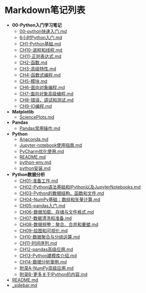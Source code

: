 # Markdown笔记列表

- **00-Python入门学习笔记**
  - [00-python快速入门.md](docs/software-engineering/04-python00-Python入门学习笔记/00-python快速入门.md)
  - [6小时Python入门.md](docs/software-engineering/04-python00-Python入门学习笔记/6小时Python入门.md)
  - [CH1-Python基础.md](docs/software-engineering/04-python00-Python入门学习笔记/CH1-Python基础.md)
  - [CH10-进程和线程.md](docs/software-engineering/04-python00-Python入门学习笔记/CH10-进程和线程.md)
  - [CH11-正则表达式.md](docs/software-engineering/04-python00-Python入门学习笔记/CH11-正则表达式.md)
  - [CH2-函数.md](docs/software-engineering/04-python00-Python入门学习笔记/CH2-函数.md)
  - [CH3-高级特性.md](docs/software-engineering/04-python00-Python入门学习笔记/CH3-高级特性.md)
  - [CH4-函数式编程.md](docs/software-engineering/04-python00-Python入门学习笔记/CH4-函数式编程.md)
  - [CH5-模块.md](docs/software-engineering/04-python00-Python入门学习笔记/CH5-模块.md)
  - [CH6-面向对象编程.md](docs/software-engineering/04-python00-Python入门学习笔记/CH6-面向对象编程.md)
  - [CH7-面向对象高级编程.md](docs/software-engineering/04-python00-Python入门学习笔记/CH7-面向对象高级编程.md)
  - [CH8-错误、调试和测试.md](docs/software-engineering/04-python00-Python入门学习笔记/CH8-错误、调试和测试.md)
  - [CH9-IO编程.md](docs/software-engineering/04-python00-Python入门学习笔记/CH9-IO编程.md)
- **Matplotlib**
  - [SciencePlots.md](docs/software-engineering/04-pythonMatplotlib/SciencePlots.md)
- **Pandas**
  - [Pandas常用操作.md](docs/software-engineering/04-pythonPandas/Pandas常用操作.md)
- **Python**
  - [Anaconda.md](docs/software-engineering/04-pythonPython/Anaconda.md)
  - [Jupyter-notebook使用指南.md](docs/software-engineering/04-pythonPython/Jupyter-notebook使用指南.md)
  - [PyCharm优化使用.md](docs/software-engineering/04-pythonPython/PyCharm优化使用.md)
  - [README.md](docs/software-engineering/04-pythonPython/README.md)
  - [python-env.md](docs/software-engineering/04-pythonPython/python-env.md)
  - [python安装.md](docs/software-engineering/04-pythonPython/python安装.md)
- **Python数据分析**
  - [CH01-准备工作.md](docs/software-engineering/04-pythonPython数据分析/CH01-准备工作.md)
  - [CH02-Python语法基础和IPython以及JupyterNotebooks.md](docs/software-engineering/04-pythonPython数据分析/CH02-Python语法基础和IPython以及JupyterNotebooks.md)
  - [CH03-Python的数据结构、函数和文件.md](docs/software-engineering/04-pythonPython数据分析/CH03-Python的数据结构、函数和文件.md)
  - [CH04-NumPy基础：数组和矢量计算.md](docs/software-engineering/04-pythonPython数据分析/CH04-NumPy基础：数组和矢量计算.md)
  - [CH05-pandas入门.md](docs/software-engineering/04-pythonPython数据分析/CH05-pandas入门.md)
  - [CH06-数据加载、存储与文件格式.md](docs/software-engineering/04-pythonPython数据分析/CH06-数据加载、存储与文件格式.md)
  - [CH07-数据清洗和准备.md](docs/software-engineering/04-pythonPython数据分析/CH07-数据清洗和准备.md)
  - [CH08-数据规整：聚合、合并和重塑.md](docs/software-engineering/04-pythonPython数据分析/CH08-数据规整：聚合、合并和重塑.md)
  - [CH09-绘图和可视化.md](docs/software-engineering/04-pythonPython数据分析/CH09-绘图和可视化.md)
  - [CH10-数据聚合与分组运算.md](docs/software-engineering/04-pythonPython数据分析/CH10-数据聚合与分组运算.md)
  - [CH11-时间序列.md](docs/software-engineering/04-pythonPython数据分析/CH11-时间序列.md)
  - [CH12-pandas高级应用.md](docs/software-engineering/04-pythonPython数据分析/CH12-pandas高级应用.md)
  - [CH13-Python建模库介绍.md](docs/software-engineering/04-pythonPython数据分析/CH13-Python建模库介绍.md)
  - [CH14-数据分析案例.md](docs/software-engineering/04-pythonPython数据分析/CH14-数据分析案例.md)
  - [附录A-NumPy高级应用.md](docs/software-engineering/04-pythonPython数据分析/附录A-NumPy高级应用.md)
  - [附录B-更多关于IPython的内容.md](docs/software-engineering/04-pythonPython数据分析/附录B-更多关于IPython的内容.md)
- [README.md](docs/software-engineering/04-pythonREADME.md)
- [_sidebar.md](docs/software-engineering/04-python_sidebar.md)
